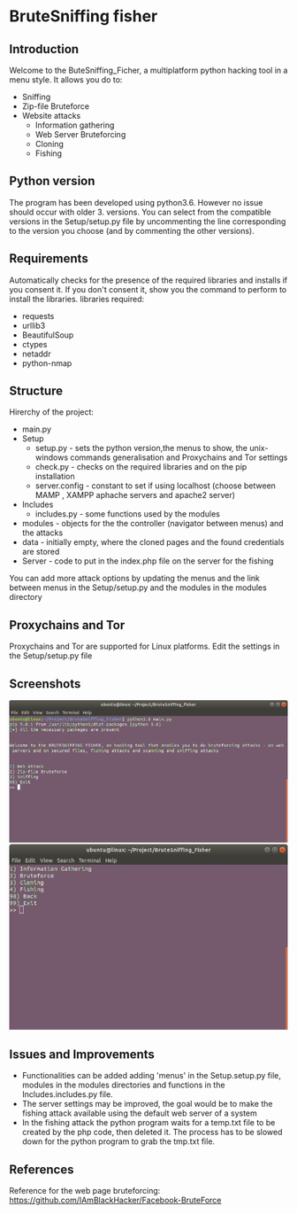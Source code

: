# BruteSniffing fisher

## Introduction
Welcome to the ButeSniffing_Ficher, a multiplatform python hacking tool in a menu style.
It allows you do to:
* Sniffing
* Zip-file Bruteforce
* Website attacks
    * Information gathering
    * Web Server Bruteforcing
    * Cloning
    * Fishing

## Python version
The program has been developed using python3.6. However no issue should occur with older 3. versions.
You can select from the compatible versions in the Setup/setup.py file by uncommenting the line corresponding to the version you choose (and by commenting the other versions).

## Requirements
Automatically checks for the presence of the required libraries and installs if you consent it. If you don't consent it, show you the command to perform to install the libraries.
libraries required:
* requests
* urllib3
* BeautifulSoup
* ctypes
* netaddr
* python-nmap

## Structure
Hirerchy of the project:
* main.py
* Setup
    * setup.py - sets the python version,the menus to show, the unix-windows commands generalisation and Proxychains and Tor settings
    * check.py - checks on the required libraries and on the pip installation
    * server.config - constant to set if using localhost (choose between MAMP , XAMPP aphache servers and apache2 server)
* Includes
    * includes.py - some functions used by the modules
* modules - objects for the the controller (navigator between menus) and the attacks
* data - initially empty, where the cloned pages and the found credentials are stored
* Server - code to put in the index.php file on the server for the fishing

You can add more attack options by updating the menus and the link between menus in the Setup/setup.py and the modules in the modules directory

## Proxychains and Tor
Proxychains and Tor are supported for Linux platforms. Edit the settings in the Setup/setup.py file

## Screenshots

<img src="Screenshot/introMenu.png">
<img src="Screenshot/webAttackMenu.png">

## Issues and Improvements
* Functionalities can be added adding 'menus' in the Setup.setup.py file, modules in the modules directories and functions in the Includes.includes.py file.
* The server settings may be improved, the goal would be to make the fishing attack available using the default web server of a system
* In the fishing attack the python program waits for a temp.txt file to be created by the php code, then deleted it. The process has to be slowed down for the python program to grab the tmp.txt file.

## References
Reference for the web page bruteforcing: https://github.com/IAmBlackHacker/Facebook-BruteForce
